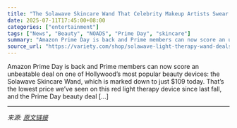 ```yaml
---
title: "The Solawave Skincare Wand That Celebrity Makeup Artists Swear By Is $60 Off for Prime Day"
date: 2025-07-11T17:45:00+08:00
categories: ["entertainment"]
tags: ["News", "Beauty", "NOADS", "Prime Day", "skincare"]
summary: "Amazon Prime Day is back and Prime members can now score an unbeatable deal on one of Hollywood&#8217;s most popular beauty devices: the Solawave Skincare Wand, which is marked down to just $109 today"
source_url: "https://variety.com/shop/solawave-light-therapy-wand-deals-1235510972/"
---
```


Amazon Prime Day is back and Prime members can now score an unbeatable deal on one of Hollywood&#8217;s most popular beauty devices: the Solawave Skincare Wand, which is marked down to just $109 today. That&#8217;s the lowest price we&#8217;ve seen on this red light therapy device since last fall, and the Prime Day beauty deal [&#8230;]

---

*来源: [原文链接](https://variety.com/shop/solawave-light-therapy-wand-deals-1235510972/)*
